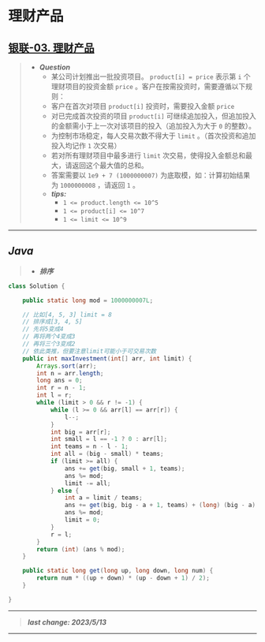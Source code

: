 # 理财产品

## [银联-03. 理财产品](https://leetcode.cn/contest/cnunionpay-2022spring/problems/I4mOGz/)

> - ***Question***
>   - 某公司计划推出一批投资项目。 `product[i] = price` 表示第 `i` 个理财项目的投资金额 `price` 。客户在按需投资时，需要遵循以下规则：
>   - 客户在首次对项目 `product[i]` 投资时，需要投入金额 `price`
>   - 对已完成首次投资的项目 `product[i]` 可继续追加投入，但追加投入的金额需小于上一次对该项目的投入（追加投入为大于 `0` 的整数）。
>   - 为控制市场稳定，每人交易次数不得大于 `limit` 。（首次投资和追加投入均记作 `1` 次交易）
>   - 若对所有理财项目中最多进行 `limit` 次交易，使得投入金额总和最大，请返回这个最大值的总和。
>   - 答案需要以 `1e9 + 7 (1000000007)` 为底取模，如：计算初始结果为 `1000000008` ，请返回 `1` 。
>   - ***tips:***
>     - `1 <= product.length <= 10^5`
>     - `1 <= product[i] <= 10^7`
>     - `1 <= limit <= 10^9`

---

## *Java*

> - ***排序***

```java
class Solution {

    public static long mod = 1000000007L;

    // 比如[4, 5, 3] limit = 8
    // 排序成[3, 4, 5]
    // 先将5变成4
    // 再将两个4变成3
    // 再将三个3变成2
    // 依此类推，但要注意limit可能小于可交易次数
    public int maxInvestment(int[] arr, int limit) {
        Arrays.sort(arr);
        int n = arr.length;
        long ans = 0;
        int r = n - 1;
        int l = r;
        while (limit > 0 && r != -1) {
            while (l >= 0 && arr[l] == arr[r]) {
                l--;
            }
            int big = arr[r];
            int small = l == -1 ? 0 : arr[l];
            int teams = n - l - 1;
            int all = (big - small) * teams;
            if (limit >= all) {
                ans += get(big, small + 1, teams);
                ans %= mod;
                limit -= all;
            } else {
                int a = limit / teams;
                ans += get(big, big - a + 1, teams) + (long) (big - a) * (long) (limit % teams);
                ans %= mod;
                limit = 0;
            }
            r = l;
        }
        return (int) (ans % mod);
    }

    public static long get(long up, long down, long num) {
        return num * ((up + down) * (up - down + 1) / 2);
    }

}
```

---

> ***last change: 2023/5/13***

---
